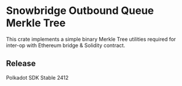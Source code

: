 # Snowbridge Outbound Queue Merkle Tree

This crate implements a simple binary Merkle Tree utilities required for inter-op with Ethereum
bridge & Solidity contract.


## Release

Polkadot SDK Stable 2412
